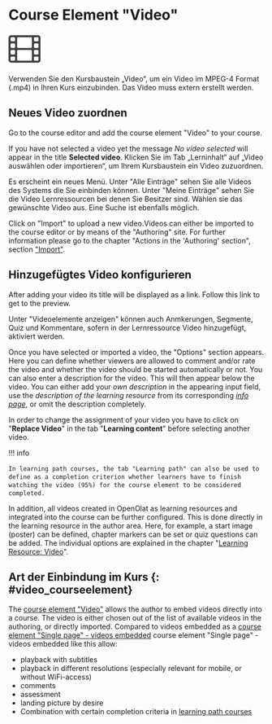 # Course Element "Video"

![icon_video.png](assets/video_64_0_434343_none.png)  


Verwenden Sie den Kursbaustein „Video“, um ein Video im MPEG-4 Format (.mp4) in Ihren Kurs einzubinden. Das Video muss extern erstellt werden.

## Neues Video zuordnen
Go to the course editor and add the course element "Video" to your course.

If you have not selected a video yet the message _No video
selected_ will appear in the title **Selected video**.
Klicken Sie im Tab „Lerninhalt“ auf „Video auswählen oder importieren“, um
Ihrem Kursbaustein ein Video zuzuordnen. 

Es erscheint ein neues Menü. Unter "Alle Einträge" sehen Sie alle Videos des Systems die Sie einbinden können. Unter "Meine Einträge" sehen Sie die Video Lernressourcen bei denen Sie Besitzer sind. Wählen sie das gewünschte Video aus. Eine Suche ist ebenfalls möglich.

Click on "Import" to upload a new video.Videos can either be imported to
the course editor or by means of the "Authoring" site.  For further
information please go to the chapter "Actions in the 'Authoring' section",
section
["Import"](Learning_resource_Video.md). 

## Hinzugefügtes Video konfigurieren

After adding your video its title will be displayed as a link. Follow this
link to get to the preview. 

Unter "Videoelemente anzeigen" können auch Anmkerungen, Segmente, Quiz und Kommentare, sofern in der Lernressource Video hinzugefügt, aktiviert werden.

Once you have selected or imported a video, the "Options" section appears.
Here you can define whether viewers are allowed to comment and/or rate the
video and whether the video should be started automatically or not. You can
also enter a description for the video. This will then appear below the video.
You can either add your _own description_ in the appearing input field, use
the _description of the learning resource_ from its corresponding [_info
page_](../catalog/Info_page.md), or omit the description completely.

In order to change the assignment of your video you have to click on "**Replace Video**" in the tab "**Learning content**" before selecting another video.


!!! info 

    In learning path courses, the tab "Learning path" can also be used to define as a completion criterion whether learners have to finish watching the video (95%) for the course element to be considered completed.


In addition, all videos created in OpenOlat as learning resources and
integrated into the course can be further configured. This is done directly in
the learning resource in the author area. Here, for example, a start image
(poster) can be defined, chapter markers can be set or quiz questions can be
added. The individual options are explained in the chapter "[Learning Resource: Video](Learning_resource_Video.md)".

## Art der Einbindung im Kurs {: #video_courseelement}

The [course element "Video"](Course_Element_Video.md) allows the author to embed videos directly into a course. The video is either chosen out of the list of available videos in the authoring, or directly imported. Compared to videos embedded as a [course element "Single page" - videos embedded](Single_Page_Add_edit_video.md) course element "Single page" - videos embedded like this allow:

  * playback with subtitles
  * playback in different resolutions (especially relevant for mobile, or without WiFi-access) 
  * comments
  * assessment
  * landing picture by desire
  * Combination with certain completion criteria in [learning path courses](../course_create/Learning_path_course.md)



